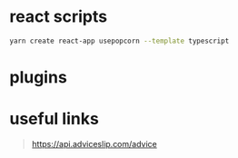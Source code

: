 # react scripts
```bash
yarn create react-app usepopcorn --template typescript
```

# plugins

# useful links
> https://api.adviceslip.com/advice